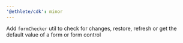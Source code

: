 ```yaml
---
'@ethlete/cdk': minor
---
```


Add `formChecker` util to check for changes, restore, refresh or get the default value of a form or form control
